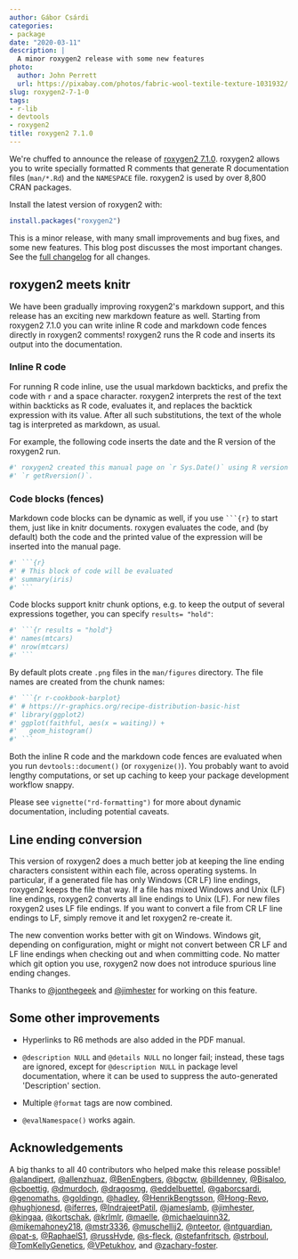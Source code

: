 ```yaml
---
author: Gábor Csárdi
categories:
- package
date: "2020-03-11"
description: |
  A minor roxygen2 release with some new features
photo:
  author: John Perrett
  url: https://pixabay.com/photos/fabric-wool-textile-texture-1031932/
slug: roxygen2-7-1-0
tags:
- r-lib
- devtools
- roxygen2
title: roxygen2 7.1.0
---
```


We're chuffed to announce the release of [roxygen2 7.1.0](https://roxygen2.r-lib.org).
roxygen2 allows you to write specially formatted R comments that generate R documentation files (`man/*.Rd`) and the `NAMESPACE` file.
roxygen2 is used by over 8,800 CRAN packages.

Install the latest version of roxygen2 with:


```r
install.packages("roxygen2")
```

This is a minor release, with many small improvements and bug fixes, and some new features.
This blog post discusses the most important changes. See the [full changelog](https://roxygen2.r-lib.org/news/index.html#roxygen2-7-1-0) for all changes.

## roxygen2 meets knitr

We have been gradually improving roxygen2's markdown support, and this release has an exciting new markdown feature as well.
Starting from roxygen2 7.1.0 you can write inline R code and markdown code fences directly in roxygen2 comments!
roxygen2 runs the R code and inserts its output into the documentation.

### Inline R code

For running R code inline, use the usual markdown backticks, and prefix the code with `r` and a space character.
roxygen2 interprets the rest of the text within backticks as R code, evaluates it, and replaces the backtick expression with its value.
After all such substitutions, the text of the whole tag is interpreted as markdown, as usual.

For example, the following code inserts the date and the R version of the roxygen2 run.

```r
#' roxygen2 created this manual page on `r Sys.Date()` using R version
#' `r getRversion()`.
```

### Code blocks (fences)

Markdown code blocks can be dynamic as well, if you use <code>```{r}</code> to start them, just like in knitr documents.
roxygen evaluates the code, and (by default) both the code and the printed value of the expression will be inserted into the manual page.

```r
#' ```{r}
#' # This block of code will be evaluated
#' summary(iris)
#' ```
```

Code blocks support knitr chunk options, e.g. to keep the output of several expressions together, you can specify `results= "hold"`:

```r
#' ```{r results = "hold"}
#' names(mtcars)
#' nrow(mtcars)
#' ```
```

By default plots create `.png` files in the `man/figures` directory. The file names are created from the chunk names:

```r
#' ```{r r-cookbook-barplot}
#' # https://r-graphics.org/recipe-distribution-basic-hist
#' library(ggplot2)
#' ggplot(faithful, aes(x = waiting)) +
#'   geom_histogram()
#' ```
```

Both the inline R code and the markdown code fences are evaluated when you run `devtools::document()` (or `roxygenize()`).
You probably want to avoid lengthy computations, or set up caching to keep your package development workflow snappy.

Please see `vignette("rd-formatting")` for more about dynamic documentation, including potential caveats.

## Line ending conversion

This version of roxygen2 does a much better job at keeping the line ending characters consistent within each file, across operating systems.
In particular, if a generated file has only Windows (CR LF) line endings, roxygen2 keeps the file that way.
If a file has mixed Windows and Unix (LF) line endings, roxygen2 converts all line endings to Unix (LF).
For new files roxygen2 uses LF file endings.
If you want to convert a file from CR LF line endings to LF, simply remove it and let roxygen2 re-create it.

The new convention works better with git on Windows.
Windows git, depending on configuration, might or might not convert between CR LF and LF line endings when checking out and when committing code.
No matter which git option you use, roxygen2 now does not introduce spurious line ending changes.

Thanks to [&#x0040;jonthegeek](https://github.com/jonthegeek) and [&#x0040;jimhester](https://github.com/jimhester) for working on this feature.

## Some other improvements

* Hyperlinks to R6 methods are also added in the PDF manual.

* `@description NULL` and `@details NULL` no longer fail; instead, these tags
  are ignored, except for `@description NULL` in package level documentation,
  where it can be used to suppress the auto-generated 'Description' section.

* Multiple `@format` tags are now combined.

* `@evalNamespace()` works again.

## Acknowledgements

A big thanks to all 40 contributors who helped make this release possible! [&#x0040;alandipert](https://github.com/alandipert), [&#x0040;allenzhuaz](https://github.com/allenzhuaz), [&#x0040;BenEngbers](https://github.com/BenEngbers), [&#x0040;bgctw](https://github.com/bgctw), [&#x0040;billdenney](https://github.com/billdenney), [&#x0040;Bisaloo](https://github.com/Bisaloo), [&#x0040;cboettig](https://github.com/cboettig), [&#x0040;dmurdoch](https://github.com/dmurdoch), [&#x0040;dragosmg](https://github.com/dragosmg), [&#x0040;eddelbuettel](https://github.com/eddelbuettel), [&#x0040;gaborcsardi](https://github.com/gaborcsardi), [&#x0040;genomaths](https://github.com/genomaths), [&#x0040;goldingn](https://github.com/goldingn), [&#x0040;hadley](https://github.com/hadley), [&#x0040;HenrikBengtsson](https://github.com/HenrikBengtsson), [&#x0040;Hong-Revo](https://github.com/Hong-Revo), [&#x0040;hughjonesd](https://github.com/hughjonesd), [&#x0040;iferres](https://github.com/iferres), [&#x0040;IndrajeetPatil](https://github.com/IndrajeetPatil), [&#x0040;jameslamb](https://github.com/jameslamb), [&#x0040;jimhester](https://github.com/jimhester), [&#x0040;kingaa](https://github.com/kingaa), [&#x0040;kortschak](https://github.com/kortschak), [&#x0040;krlmlr](https://github.com/krlmlr), [&#x0040;maelle](https://github.com/maelle), [&#x0040;michaelquinn32](https://github.com/michaelquinn32), [&#x0040;mikemahoney218](https://github.com/mikemahoney218), [&#x0040;mstr3336](https://github.com/mstr3336), [&#x0040;muschellij2](https://github.com/muschellij2), [&#x0040;nteetor](https://github.com/nteetor), [&#x0040;ntguardian](https://github.com/ntguardian), [&#x0040;pat-s](https://github.com/pat-s), [&#x0040;RaphaelS1](https://github.com/RaphaelS1), [&#x0040;russHyde](https://github.com/russHyde), [&#x0040;s-fleck](https://github.com/s-fleck), [&#x0040;stefanfritsch](https://github.com/stefanfritsch), [&#x0040;strboul](https://github.com/strboul), [&#x0040;TomKellyGenetics](https://github.com/TomKellyGenetics), [&#x0040;VPetukhov](https://github.com/VPetukhov), and [&#x0040;zachary-foster](https://github.com/zachary-foster).
